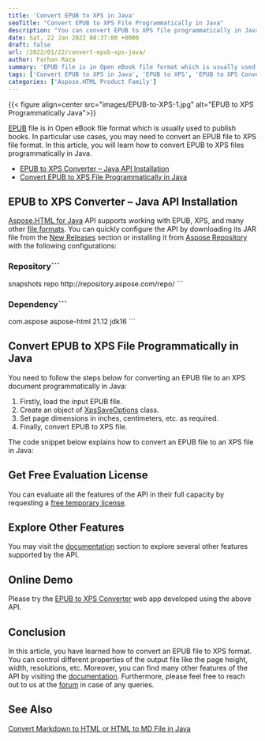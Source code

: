 ```yaml
---
title: 'Convert EPUB to XPS in Java'
seoTitle: "Convert EPUB to XPS File Programmatically in Java"
description: "You can convert EPUB to XPS file programmatically in Java. Export publisher files or ebook to XPS format using Java language."
date: Sat, 22 Jan 2022 08:37:00 +0000
draft: false
url: /2022/01/22/convert-epub-xps-java/
author: Farhan Raza
summary: 'EPUB file is in Open eBook file format which is usually used to publish books. In particular use cases, you may need to convert an EPUB file to XPS file format. In this article, you will learn how to **convert EPUB to XPS files programmatically in Java.**'
tags: ['Convert EPUB to XPS in Java', 'EPUB to XPS', 'EPUB to XPS Converter', 'Java EPUB to XPS Converter']
categories: ['Aspose.HTML Product Family']
---
```




{{< figure align=center src="images/EPUB-to-XPS-1.jpg" alt="EPUB to XPS Programmatically Java">}}


[EPUB][1] file is in Open eBook file format which is usually used to publish books. In particular use cases, you may need to convert an EPUB file to XPS file format. In this article, you will learn how to convert EPUB to XPS files programmatically in Java.

*   [EPUB to XPS Converter – Java API Installation][2]
*   [Convert EPUB to XPS File Programmatically in Java][3]

## EPUB to XPS Converter – Java API Installation

[Aspose.HTML for Java][4] API supports working with EPUB, XPS, and many other [file formats][5]. You can quickly configure the API by downloading its JAR file from the [New Releases][6] section or installing it from [Aspose Repository][7] with the following configurations:

### Repository```
 <repositories>
     <repository>
         <id>snapshots</id>
         <name>repo</name>
         <url>http://repository.aspose.com/repo/</url>
     </repository>
</repositories>
```

### Dependency```
 <dependencies>
    <dependency>
        <groupId>com.aspose</groupId>
        <artifactId>aspose-html</artifactId>
        <version>21.12</version>
        <classifier>jdk16</classifier>
    </dependency>
</dependencies>
```

## Convert EPUB to XPS File Programmatically in Java

You need to follow the steps below for converting an EPUB file to an XPS document programmatically in Java:

1.  Firstly, load the input EPUB file.
2.  Create an object of [XpsSaveOptions][8] class.
3.  Set page dimensions in inches, centimeters, etc. as required.
4.  Finally, convert EPUB to XPS file.

The code snippet below explains how to convert an EPUB file to an XPS file in Java:



## Get Free Evaluation License

You can evaluate all the features of the API in their full capacity by requesting a [free temporary license][9].

## Explore Other Features

You may visit the [documentation][10] section to explore several other features supported by the API.

## Online Demo

Please try the [EPUB to XPS Converter][11] web app developed using the above API.

## Conclusion

In this article, you have learned how to convert an EPUB file to XPS format. You can control different properties of the output file like the page height, width, resolutions, etc. Moreover, you can find many other features of the API by visiting the [documentation][12]. Furthermore, please feel free to reach out to us at the [forum][13] in case of any queries.

## See Also

[Convert Markdown to HTML or HTML to MD File in Java][14]




[1]: https://docs.fileformat.com/ebook/epub/
[2]: #section1
[3]: #section2
[4]: https://products.aspose.com/html/java
[5]: https://docs.aspose.com/html/java/supported-file-formats/
[6]: https://downloads.aspose.com/html/java
[7]: https://repository.aspose.com/webapp/#/artifacts/browse/tree/General/repo/com/aspose/aspose-html
[8]: https://apireference.aspose.com/html/java/com.aspose.html.saving/XpsSaveOptions
[9]: https://purchase.aspose.com/temporary-license
[10]: https://docs.aspose.com/html/java/
[11]: https://products.aspose.app/html/conversion/epub-to-xps
[12]: https://docs.aspose.com/html/java/
[13]: https://forum.aspose.com/c/html
[14]: https://blog.aspose.com/2021/11/23/convert-md-html-java/




